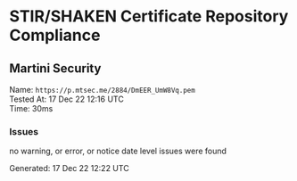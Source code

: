 # STIR/SHAKEN Certificate Repository Compliance

## Martini Security

Name: `https://p.mtsec.me/2884/DmEER_UmW8Vq.pem`\
Tested At: 17 Dec 22 12:16 UTC\
Time: 30ms

### Issues

no warning, or error, or notice date level issues were found

Generated: 17 Dec 22 12:22 UTC